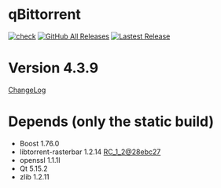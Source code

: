 # qBittorrent
[![check](https://github.com/brvphoenix/auto-build/workflows/CI/badge.svg?branch=master)](https://github.com/brvphoenix/auto-build/actions)
[![GitHub All Releases](https://img.shields.io/github/downloads/brvphoenix/auto-build/total)](https://github.com/brvphoenix/auto-build/releases)
[![Lastest Release](https://img.shields.io/github/release/brvphoenix/auto-build.svg?style=flat)](https://github.com/brvphoenix/auto-build/releases)

# Version 4.3.9
[ChangeLog](https://github.com/qbittorrent/qBittorrent/blob/v4_3_x/Changelog)

# Depends (only the static build)
* Boost 1.76.0
* libtorrent-rasterbar 1.2.14 [RC_1_2@28ebc27](https://github.com/arvidn/libtorrent/commits/RC_1_2?before=28ebc276224021d93d958e2f2de445c35898a23e+35&branch=RC_1_2)
* openssl 1.1.1l
* Qt 5.15.2
* zlib 1.2.11


